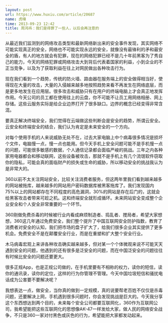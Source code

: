 ```yaml
---
layout: post
url: https://www.huxiu.com/article/20687
name: 虎嗅
time: 2013-09-23 12:42
title: 周鸿祎：我们是得罪了一些人，以后会再注意的
---
```

从最近我们监测到的网络攻击类型和最新网络新出来的安全事件发现，其实网络不可能实现真正的安全，网络也不可能实现永远的安全，就像没有最锋利的矛和最安全的盾，有人的地方就会有犯罪，现在的网络犯罪已经不是几十年前黑客为了秀自己的能力，今天的网络犯罪或网络攻击大到背后代表着国家的利益，小到企业的不正当竞争，以及为了获取利益在往上对网民做出各种攻击行为。

现在我们看到一个趋势，传统的防火墙、路由器在服务端上的安全做得相当好，使得现在大量的攻击，大量的入侵越来越多地按照趋势来看不再发生在网络底层，而是更多地发生在应用层。很多攻击和威胁只有在用户的终端电脑上才会真正地发挥作用。今天公司的员工都在使用往上的云盘，你不可能不让员工用网络相册、网上存储。这些云服务实际是给企业边界打开了很多缺口。边界的概念已经变得非常含混。

要真正解决终端安全，我们觉得在云端做这些判断会是安全的趋势，所谓云安全。云安全和终端安全的结合，我们认为肯定是未来安全的一个方向。

对每个使用手机的人来说威胁无处不在，过去大家电脑上中个病毒很多情况是损坏个文件，电脑慢一点，慢一点也能用。但今天手机上安全问题可能不是手机慢一点的问题，可能很多敏感的数据，个人通信记录都会面临严峻的挑战。三年之内各种家用电器都会和移动联网，这些设备被攻击，那就不是手机上有几个流氓软件窃取你的隐私，可能会真的面临财产的损失或生命的威胁，所以移动安全的挑战我认为是非常大的。

360以前不太关注网站安全，比较关注消费者服务，但这两年里我们看到越来越多的网站被拖库，越来越多的网站用户密码数据库被黑客拖库了。我们发现国内75%以上的网站都存在不同程度的高危漏洞，30%的网站是存在后门的，这就会给黑客攻击者带来可趁之机。这和终端安全就形成循环。未来网站安全变成整个企业安全和个人安全非常重要的一个环节。

360刚做免费杀毒的时候被行业内看成麻烦制造者、捣乱者、搅局者，希望大家想想，360这几年通过免费安全，我们整个提升了中国互联网安全防护指数，教育了消费者对安全的认知，我们把市场的盘子扩大了，给我们很多企业其实提供了更多机会。免费安全不是在颠覆安全行业，而是在重塑和扩大整个安全行业。

木马病毒宏观上来讲各种攻击确实越来越多，但对某一个个体微观来说不可能天天遇到安全的问题，他遇到的还有很多是泛安全的问题，而在中国泛安全的问题往往有时候比安全的问题还要更大。

很多正规App，也是正规公司做的，在手机里要有不相称的权力，读你的短信，读你的通讯录，读你的定位，这样的行为你管理不管理。今天中国垃圾短信和骚扰电话成为公害要不要解决呢？

我想表达一点，做安全，当你真的做到一定规模，真的说要帮老百姓不仅仅是杀毒问题，还要解决上网，手机遇到很多问题时，你会发现挑战是巨大的。今天我分享这个东西想达到两个目的，未来每个安全公司都要互联网化，360作为互联网公司，我希望能把这些互联网化的思想像AK-47一样发给大家，做人民的网络安全战争，不只是360一家对付黑色或灰色的行为，希望能把大家都发动起来。

